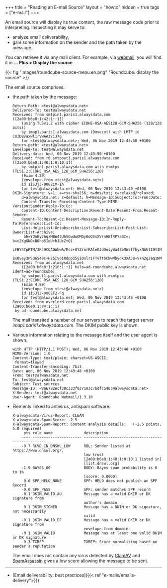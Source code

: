 +++
title = "Reading an E-mail Source"
layout = "howto"
hidden = true
tags = ["e-mail"]
+++

An email source will display its true content, the raw message code prior to interpreting. Inspecting it may serve to:

- analyze email deliverability,
- gain some information on the sender and the path taken by the message.

You can retrieve it via any mail client. For example, via [webmail](https://webmail.alwaysdata.com), you will find it in **... Plus > Display the source**

{{< fig "images/roundcube-source-menu.en.png" "Roundcube: display the
source" >}}

The email source comprises:

-   the path taken by the message:
    ```
    Return-Path: <test@alwaysdata.net>
    Delivered-To: test@alwaysdata.net
    Received: from smtpin1.paris1.alwaysdata.com ([2a00:b6e0:1:42:1::1])
        (using TLSv1.2 with cipher ECDHE-RSA-AES128-GCM-SHA256 (128/128 bits))
        by imap1.paris1.alwaysdata.com (Dovecot) with LMTP id CmIDBvaxwl1rVwAA37iJ7g
        for <test@alwaysdata.net>; Wed, 06 Nov 2019 12:43:50 +0100
    Return-path: <test@alwaysdata.net>
    Envelope-to: test@alwaysdata.net
    Delivery-date: Wed, 06 Nov 2019 12:43:50 +0100
    Received: from r0.smtpout1.paris1.alwaysdata.com ([2a00:b6e0:1:40:1:0:10:1])
        by smtpin1.paris1.alwaysdata.com with esmtps (TLS1.2:ECDHE_RSA_AES_128_GCM_SHA256:128)
        (Exim 4.89)
        (envelope-from <test@alwaysdata.net>)
        id 1iSJj3-0002iV-Ih
        for test@alwaysdata.net; Wed, 06 Nov 2019 12:43:49 +0100
    DKIM-Signature: v=1; a=rsa-sha256; q=dns/txt; c=relaxed/relaxed;
        d=alwaysdata.net; s=default; h=Message-ID:Subject:To:From:Date:
        Content-Transfer-Encoding:Content-Type:MIME-Version:Sender:Reply-To:Cc:
        Content-ID:Content-Description:Resent-Date:Resent-From:Resent-Sender:
        Resent-To:Resent-Cc:Resent-Message-ID:In-Reply-To:References:List-Id:
        List-Help:List-Unsubscribe:List-Subscribe:List-Post:List-Owner:List-Archive;
         bh=YQoEy7AqzMBW43UhSGwdwOMGy0oQSsXVrnHBfRPYaBI=; b=c2XgGNOxBOho5IeU+hJUcZ+Q1
        LFBY4TpRTM/3R49CQAOWbwA/Mcc+8YZrorRAleKJU9oiyWa4ZeMWsffkyxNAUtI9YIM6ZNAsTIQBB
        BxOvey3PSQ6S49c+H25IVoIRdpp35yiOslrIFTvTtbCNwMbydk3XAJB+V+n2g2eq1NMN4=;
    Received: from ad.alwaysdata.net
        ([2a00:b6e0:1:210:1::1] helo=ad-roundcube.alwaysdata.net ident=ad-roundcube)
        by smtpout1.paris1.alwaysdata.com with esmtpsa (TLS1.2:ECDHE_RSA_AES_128_GCM_SHA256:128)
        (Exim 4.89)
        (envelope-from <test@alwaysdata.net>)
        id 1iSJj2-0002F2-Fq
        for test@alwaysdata.net; Wed, 06 Nov 2019 12:43:48 +0100
    Received: from overlord-core.paris1.alwaysdata.com (2a00:b6e0:1:84:1::1)
     by ad-roundcube.alwaysdata.net
    ```
    The mail transited a number of our servers to reach the target server *imap1.paris1.alwaysdata.com*. The DKIM public key is shown.

-   Various information relating to the message itself and the user
    agent is shown.
    ```
    with HTTP (HTTP/1.1 POST); Wed, 06 Nov 2019 12:43:48 +0100
    MIME-Version: 1.0
    Content-Type: text/plain; charset=US-ASCII;
     format=flowed
    Content-Transfer-Encoding: 7bit
    Date: Wed, 06 Nov 2019 12:43:48 +0100
    From: test@alwaysdata.net
    To: test@alwaysdata.net
    Subject: Test sources
    Message-ID: <8a6782ecf30c333f037193c7bdfc546c@alwaysdata.net>
    X-Sender: test@alwaysdata.net
    User-Agent: Roundcube Webmail/1.3.10
    ```
-   Elements linked to antivirus, antispam software:
    ```
    X-alwaysdata-Virus-Report: CLEAN
    X-alwaysdata-Spam-Score: -2.5
    X-alwaysdata-Spam-Report: Content analysis details:   (-2.5 points, 5.0 required)
         pts rule name              description
        ---- ---------------------- --------------------------------------------------
        -0.7 RCVD_IN_DNSWL_LOW      RBL: Sender listed at https://www.dnswl.org/,
                                    low trust
                                    [2a00:b6e0:1:40:1:0:10:1 listed in]
                                    [list.dnswl.org]
        -1.9 BAYES_00               BODY: Bayes spam probability is 0 to 1%
                                    [score: 0.0000]
         0.0 SPF_HELO_NONE          SPF: HELO does not publish an SPF Record
        -0.0 SPF_PASS               SPF: sender matches SPF record
        -0.1 DKIM_VALID_AU          Message has a valid DKIM or DK signature from
                                    author's domain
         0.1 DKIM_SIGNED            Message has a DKIM or DK signature, not necessarily
                                    valid
        -0.1 DKIM_VALID_EF          Message has a valid DKIM or DK signature from
                                    envelope-from domain
        -0.1 DKIM_VALID             Message has at least one valid DKIM or DK signature
         0.3 TXREP                  TXREP: Score normalizing based on sender's reputation
    ```
    The email does not contain any virus detected by [ClamAV](https://www.clamav.net/) and [SpamAssassin](https://spamassassin.apache.org/) gives a low score allowing the message to be sent.

---

- [Email deliverability: best practices]({{< ref "e-mails/emails-delivery">}})
